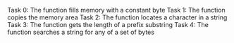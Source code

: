 Task 0: The function fills memory with a constant byte
Task 1: The function copies the memory area
Task 2: The function locates a character in a string
Task 3: The function gets the length of a prefix substring
Task 4: The function searches a string for any of a set of bytes

